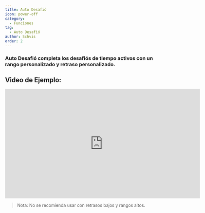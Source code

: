 ```yaml
---
title: Auto Desafió
icon: power-off
category:
  - Funciones
tag:
  - Auto Desafió
author: Schvis
order: 2
---
```


### Auto Desafió completa los desafiós de tiempo activos con un rango personalizado y retraso personalizado.

## Video de Ejemplo:

<iframe width="640" height="360" src="https://www.youtube.com/embed/7JNegfQiK2U?list=PL5eI1Tb64p56g27qfYk7VuFTz4FK6YrKa" title="Korepi - Auto Challenge" frameborder="0" allow="accelerometer; autoplay; clipboard-write; encrypted-media; gyroscope; picture-in-picture; web-share" allowfullscreen></iframe>

>Nota: No se recomienda usar con retrasos bajos y rangos altos.
